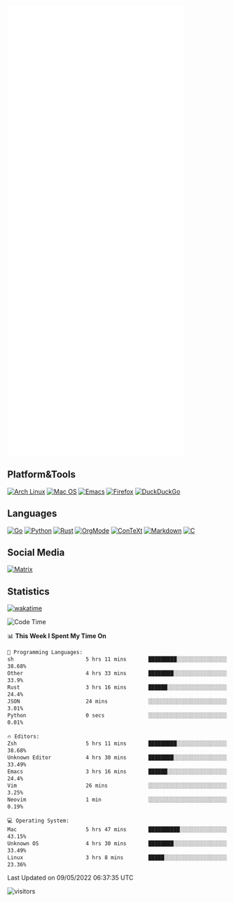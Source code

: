 ![Metrics](https://github.com/SteamedFish/SteamedFish/blob/master/github-metrics.svg)

## Platform&Tools

[![Arch Linux](https://img.shields.io/badge/ArchLinux-1793D1?logo=arch-linux&logoColor=fff&style=flat-square)](https://archlinux.org/)
[![Mac OS](https://img.shields.io/badge/MacOS-000000?style=flat-square&logo=macos&logoColor=F0F0F0)](https://www.apple.com/macos/)
[![Emacs](https://img.shields.io/badge/Emacs-%237F5AB6.svg?&style=flat-square&logo=gnu-emacs&logoColor=white)](https://www.gnu.org/software/emacs/)
[![Firefox](https://img.shields.io/badge/Firefox-FF7139?style=flat-square&logo=Firefox-Browser&logoColor=white)](https://firefox.com/)
[![DuckDuckGo](https://img.shields.io/badge/DuckDuckGo-DE5833?style=flat-square&logo=DuckDuckGo&logoColor=white)](https://duckduckgo.com/)

## Languages

[![Go](https://img.shields.io/badge/Golang-%2300ADD8.svg?style=flat-square&logo=go&logoColor=white)](https://golang.org/)
[![Python](https://img.shields.io/badge/Python-3670A0?style=flat-square&logo=python&logoColor=ffdd54)](https://www.python.org/)
[![Rust](https://img.shields.io/badge/Rust-%23000000.svg?style=flat-square&logo=rust&logoColor=white)](https://www.rust-lang.org/)
[![OrgMode](https://img.shields.io/badge/OrgMode-%23000000.svg?style=flat-square&logo=org&logoColor=white)](https://orgmode.org/)
[![ConTeXt](https://img.shields.io/badge/ConTeXt-%23008080.svg?style=flat-square&logo=latex&logoColor=white)](https://contextgarden.net/)
[![Markdown](https://img.shields.io/badge/MarkDown-%23000000.svg?style=flat-square&logo=markdown&logoColor=white)](https://daringfireball.net/projects/markdown/)
[![C](https://img.shields.io/badge/C-%2300599C.svg?style=flat-square&logo=c&logoColor=white)](https://www.iso.org/standard/74528.html)

## Social Media

[![Matrix](https://img.shields.io/badge/SteamedFish-2CA5E0?style=social&logo=matrix&logoColor=black)](https://matrix.to/#/@i:steamedfish.org)

## Statistics
[![wakatime](https://wakatime.com/badge/user/168280d6-fcf2-4b4f-ad3a-dc4612f35b38.svg)](https://wakatime.com/@168280d6-fcf2-4b4f-ad3a-dc4612f35b38)

<!--START_SECTION:waka-->
![Code Time](http://img.shields.io/badge/Code%20Time-1%2C801%20hrs%2053%20mins-blue)

📊 **This Week I Spent My Time On** 

```text
💬 Programming Languages: 
sh                       5 hrs 11 mins       █████████░░░░░░░░░░░░░░░░   38.68% 
Other                    4 hrs 33 mins       ████████░░░░░░░░░░░░░░░░░   33.9% 
Rust                     3 hrs 16 mins       ██████░░░░░░░░░░░░░░░░░░░   24.4% 
JSON                     24 mins             ░░░░░░░░░░░░░░░░░░░░░░░░░   3.01% 
Python                   0 secs              ░░░░░░░░░░░░░░░░░░░░░░░░░   0.01%

🔥 Editors: 
Zsh                      5 hrs 11 mins       █████████░░░░░░░░░░░░░░░░   38.68% 
Unknown Editor           4 hrs 30 mins       ████████░░░░░░░░░░░░░░░░░   33.49% 
Emacs                    3 hrs 16 mins       ██████░░░░░░░░░░░░░░░░░░░   24.4% 
Vim                      26 mins             ░░░░░░░░░░░░░░░░░░░░░░░░░   3.25% 
Neovim                   1 min               ░░░░░░░░░░░░░░░░░░░░░░░░░   0.19%

💻 Operating System: 
Mac                      5 hrs 47 mins       ██████████░░░░░░░░░░░░░░░   43.15% 
Unknown OS               4 hrs 30 mins       ████████░░░░░░░░░░░░░░░░░   33.49% 
Linux                    3 hrs 8 mins        █████░░░░░░░░░░░░░░░░░░░░   23.36%

```


 Last Updated on 09/05/2022 06:37:35 UTC
<!--END_SECTION:waka-->

![visitors](https://visitor-badge.laobi.icu/badge?page_id=SteamedFish.SteamedFish)
